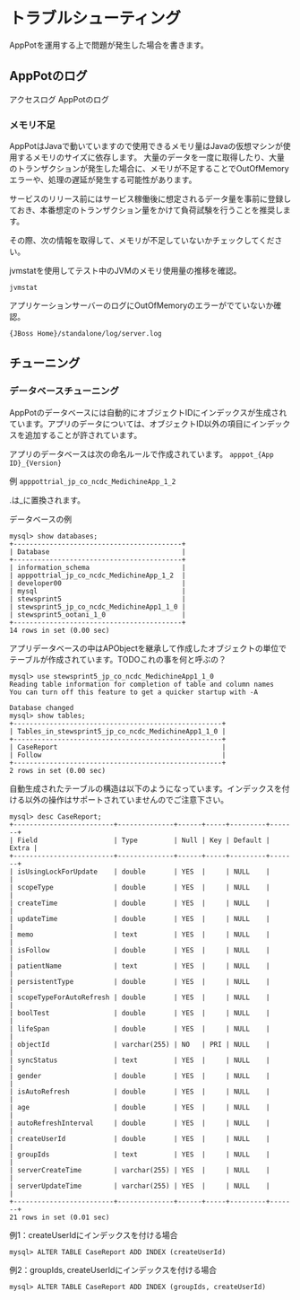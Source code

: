 
# トラブルシューティング

AppPotを運用する上で問題が発生した場合を書きます。

## AppPotのログ

アクセスログ
AppPotのログ

### メモリ不足

AppPotはJavaで動いていますので使用できるメモリ量はJavaの仮想マシンが使用するメモリのサイズに依存します。
大量のデータを一度に取得したり、大量のトランザクションが発生した場合に、メモリが不足することでOutOfMemoryエラーや、処理の遅延が発生する可能性があります。

サービスのリリース前にはサービス稼働後に想定されるデータ量を事前に登録しておき、本番想定のトランザクション量をかけて負荷試験を行うことを推奨します。

その際、次の情報を取得して、メモリが不足していないかチェックしてください。

jvmstatを使用してテスト中のJVMのメモリ使用量の推移を確認。

`jvmstat`


アプリケーションサーバーのログにOutOfMemoryのエラーがでていないか確認。

`{JBoss Home}/standalone/log/server.log`




## チューニング


### データベースチューニング
AppPotのデータベースには自動的にオブジェクトIDにインデックスが生成されています。アプリのデータについては、オブジェクトID以外の項目にインデックスを追加することが許されています。

アプリのデータベースは次の命名ルールで作成されています。
`apppot_{App ID}_{Version}`

例
`apppottrial_jp_co_ncdc_MedichineApp_1_2`

.は_に置換されます。


データベースの例

    mysql> show databases;
    +------------------------------------------+
    | Database                                 |
    +------------------------------------------+
    | information_schema                       |
    | apppottrial_jp_co_ncdc_MedichineApp_1_2  |
    | developer00                              |
    | mysql                                    |
    | stewsprint5                              |
    | stewsprint5_jp_co_ncdc_MedichineApp1_1_0 |
    | stewsprint5_ootani_1_0                   |
    +------------------------------------------+
    14 rows in set (0.00 sec)



アプリデータベースの中はAPObjectを継承して作成したオブジェクトの単位でテーブルが作成されています。TODOこれの事を何と呼ぶの？

    mysql> use stewsprint5_jp_co_ncdc_MedichineApp1_1_0
    Reading table information for completion of table and column names
    You can turn off this feature to get a quicker startup with -A
    
    Database changed
    mysql> show tables;
    +----------------------------------------------------+
    | Tables_in_stewsprint5_jp_co_ncdc_MedichineApp1_1_0 |
    +----------------------------------------------------+
    | CaseReport                                         |
    | Follow                                             |
    +----------------------------------------------------+
    2 rows in set (0.00 sec)


自動生成されたテーブルの構造は以下のようになっています。インデックスを付ける以外の操作はサポートされていませんのでご注意下さい。

    mysql> desc CaseReport;
    +-------------------------+--------------+------+-----+---------+-------+
    | Field                   | Type         | Null | Key | Default | Extra |
    +-------------------------+--------------+------+-----+---------+-------+
    | isUsingLockForUpdate    | double       | YES  |     | NULL    |       |
    | scopeType               | double       | YES  |     | NULL    |       |
    | createTime              | double       | YES  |     | NULL    |       |
    | updateTime              | double       | YES  |     | NULL    |       |
    | memo                    | text         | YES  |     | NULL    |       |
    | isFollow                | double       | YES  |     | NULL    |       |
    | patientName             | text         | YES  |     | NULL    |       |
    | persistentType          | double       | YES  |     | NULL    |       |
    | scopeTypeForAutoRefresh | double       | YES  |     | NULL    |       |
    | boolTest                | double       | YES  |     | NULL    |       |
    | lifeSpan                | double       | YES  |     | NULL    |       |
    | objectId                | varchar(255) | NO   | PRI | NULL    |       |
    | syncStatus              | text         | YES  |     | NULL    |       |
    | gender                  | double       | YES  |     | NULL    |       |
    | isAutoRefresh           | double       | YES  |     | NULL    |       |
    | age                     | double       | YES  |     | NULL    |       |
    | autoRefreshInterval     | double       | YES  |     | NULL    |       |
    | createUserId            | double       | YES  |     | NULL    |       |
    | groupIds                | text         | YES  |     | NULL    |       |
    | serverCreateTime        | varchar(255) | YES  |     | NULL    |       |
    | serverUpdateTime        | varchar(255) | YES  |     | NULL    |       |
    +-------------------------+--------------+------+-----+---------+-------+
    21 rows in set (0.01 sec)

例1：createUserIdにインデックスを付ける場合

    mysql> ALTER TABLE CaseReport ADD INDEX (createUserId)

例2：groupIds, createUserIdにインデックスを付ける場合

    mysql> ALTER TABLE CaseReport ADD INDEX (groupIds, createUserId)

